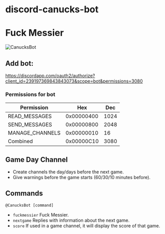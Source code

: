 # discord-canucks-bot
# Fuck Messier

![CanucksBot](https://cdn.discordapp.com/attachments/239331036364931073/239335602191990784/unknown.png)

## Add bot:

https://discordapp.com/oauth2/authorize?client_id=239197369843843073&scope=bot&permissions=3080

### Permissions for bot

| Permission      | Hex        | Dec  |
|-----------------|------------|------|
| READ_MESSAGES   | 0x00000400 | 1024 |
| SEND_MESSAGES   | 0x00000800 | 2048 |
| MANAGE_CHANNELS | 0x00000010 | 16   |
| Combined        | 0x00000C10 | 3080 |

## Game Day Channel
- Create channels the day/days before the next game.
- Give warnings before the game starts (60/30/10 minutes before).

## Commands
`@CanucksBot [command]`
- `fuckmessier` Fuck Messier.
- `nextgame` Replies with information about the next game.
- `score` If used in a game channel, it will display the score of that game.